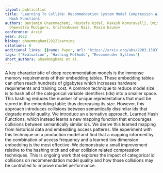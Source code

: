 ```yaml
---
layout: publication
title: 'Learning To Collide: Recommendation System Model Compression With Learned
  Hash Functions'
authors: Benjamin Ghaemmaghami, Mustafa Ozdal, Rakesh Komuravelli, Dmitriy Korchev,
  Dheevatsa Mudigere, Krishnakumar Nair, Maxim Naumov
conference: Arxiv
year: 2022
bibkey: ghaemmaghami2022learning
citations: 0
additional_links: [{name: Paper, url: 'https://arxiv.org/abs/2203.15837'}]
tags: ["Evaluation", "Hashing Methods", "Recommender Systems"]
short_authors: Ghaemmaghami et al.
---
```

A key characteristic of deep recommendation models is the immense memory
requirements of their embedding tables. These embedding tables can often reach
hundreds of gigabytes which increases hardware requirements and training cost.
A common technique to reduce model size is to hash all of the categorical
variable identifiers (ids) into a smaller space. This hashing reduces the
number of unique representations that must be stored in the embedding table;
thus decreasing its size. However, this approach introduces collisions between
semantically dissimilar ids that degrade model quality. We introduce an
alternative approach, Learned Hash Functions, which instead learns a new
mapping function that encourages collisions between semantically similar ids.
We derive this learned mapping from historical data and embedding access
patterns. We experiment with this technique on a production model and find that
a mapping informed by the combination of access frequency and a learned low
dimension embedding is the most effective. We demonstrate a small improvement
relative to the hashing trick and other collision related compression
techniques. This is ongoing work that explores the impact of categorical id
collisions on recommendation model quality and how those collisions may be
controlled to improve model performance.